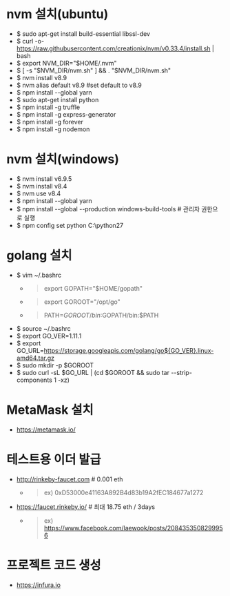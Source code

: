 # nvm 설치(ubuntu)
- $ sudo apt-get install build-essential libssl-dev
- $ curl -o- https://raw.githubusercontent.com/creationix/nvm/v0.33.4/install.sh | bash
- $ export NVM_DIR="$HOME/.nvm"
- $ [ -s "$NVM_DIR/nvm.sh" ] && . "$NVM_DIR/nvm.sh"
- $ nvm install v8.9
- $ nvm alias default v8.9 #set default to v8.9
- $ npm install --global yarn
- $ sudo apt-get install python
- $ npm install -g truffle
- $ npm install -g express-generator
- $ npm install -g forever
- $ npm install -g nodemon

# nvm 설치(windows)
- $ nvm install v6.9.5
- $ nvm install v8.4
- $ nvm use v8.4
- $ npm install --global yarn
- $ npm install --global --production windows-build-tools # 관리자 권한으로 실행
- $ npm config set python C:\python27

# golang 설치
- $ vim ~/.bashrc
  - > export GOPATH="$HOME/gopath"
  - > export GOROOT="/opt/go"
  - > PATH=$GOROOT/bin:$GOPATH/bin:$PATH
- $ source ~/.bashrc
- $ export GO_VER=1.11.1
- $ export GO_URL=https://storage.googleapis.com/golang/go${GO_VER}.linux-amd64.tar.gz
- $ sudo mkdir -p $GOROOT
- $ sudo curl -sL $GO_URL | (cd $GOROOT && sudo tar --strip-components 1 -xz)

# MetaMask 설치
 - https://metamask.io/

# 테스트용 이더 발급
- http://rinkeby-faucet.com # 0.001 eth
  - > ex) 0xD53000e41163A892B4d83b19A2fEC184677a1272
- https://faucet.rinkeby.io/ # 최대 18.75 eth / 3days
  - > ex) https://www.facebook.com/laewook/posts/2084353508299956

# 프로젝트 코드 생성
- https://infura.io

